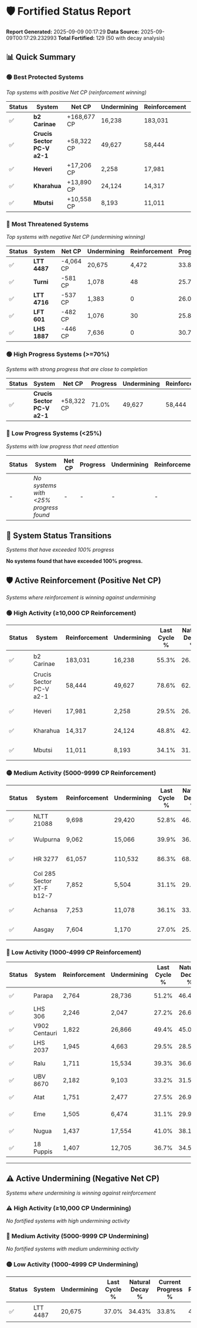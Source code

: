 # 🛡️ Fortified Status Report

**Report Generated:** 2025-09-09 00:17:29
**Data Source:** 2025-09-09T00:17:29.232993
**Total Fortified:** 129 (50 with decay analysis)

## 📊 Quick Summary

### 🟢 **Best Protected Systems**
*Top systems with positive Net CP (reinforcement winning)*

| Status | System | Net CP | Undermining | Reinforcement | Progress |
|--------|--------|--------|-------------|---------------|----------|
| ✅ | **b2 Carinae** | +168,677 CP | 16,238 | 183,031 | 52.8% |
| ✅ | **Crucis Sector PC-V a2-1** | +58,322 CP | 49,627 | 58,444 | 71.0% |
| ✅ | **Heveri** | +17,206 CP | 2,258 | 17,981 | 29.2% |
| ✅ | **Kharahua** | +13,890 CP | 24,124 | 14,317 | 45.1% |
| ✅ | **Mbutsi** | +10,558 CP | 8,193 | 11,011 | 32.8% |

### 🔴 **Most Threatened Systems**
*Top systems with negative Net CP (undermining winning)*

| Status | System | Net CP | Undermining | Reinforcement | Progress |
|--------|--------|--------|-------------|---------------|----------|
| ✅ | **LTT 4487** | -4,064 CP | 20,675 | 4,472 | 33.8% |
| ✅ | **Turni** | -581 CP | 1,078 | 48 | 25.7% |
| ✅ | **LTT 4716** | -537 CP | 1,383 | 0 | 26.0% |
| ✅ | **LFT 601** | -482 CP | 1,076 | 30 | 25.8% |
| ✅ | **LHS 1887** | -446 CP | 7,636 | 0 | 30.7% |

### 🟢 **High Progress Systems (>=70%)**
*Systems with strong progress that are close to completion*

| Status | System | Net CP | Progress | Undermining | Reinforcement |
|--------|--------|--------|----------|-------------|---------------|
| ✅ | **Crucis Sector PC-V a2-1** | +58,322 CP | 71.0% | 49,627 | 58,444 |

### 🔴 **Low Progress Systems (<25%)**
*Systems with low progress that need attention*

| Status | System | Net CP | Progress | Undermining | Reinforcement |
|--------|--------|--------|----------|-------------|---------------|
| - | *No systems with <25% progress found* | - | - | - | - |
## 🔄 System Status Transitions
*Systems that have exceeded 100% progress*

**No systems found that have exceeded 100% progress.**

## 🛡️ Active Reinforcement (Positive Net CP)
*Systems where reinforcement is winning against undermining*

### 🟢 High Activity (≥10,000 CP Reinforcement)

| Status | System | Reinforcement | Undermining | Last Cycle % | Natural Decay % | Current Progress % | Current CP | Net CP | Activity |
|--------|--------|---------------|-------------|--------------|-----------------|-------------------|------------|--------|----------|
| ✅ | b2 Carinae | 183,031 | 16,238 | 55.3% | 26.85% | 52.8% | 343,200 | +168,677 | 🟢 High Reinforcement |
| ✅ | Crucis Sector PC-V a2-1 | 58,444 | 49,627 | 78.6% | 62.03% | 71.0% | 461,500 | +58,322 | 🟢 High Reinforcement |
| ✅ | Heveri | 17,981 | 2,258 | 29.5% | 26.55% | 29.2% | 189,800 | +17,206 | 🟢 High Reinforcement |
| ✅ | Kharahua | 14,317 | 24,124 | 48.8% | 42.96% | 45.1% | 293,150 | +13,890 | 🟢 High Reinforcement |
| ✅ | Mbutsi | 11,011 | 8,193 | 34.1% | 31.18% | 32.8% | 213,199 | +10,558 | 🟢 High Reinforcement |

### 🟡 Medium Activity (5000-9999 CP Reinforcement)

| Status | System | Reinforcement | Undermining | Last Cycle % | Natural Decay % | Current Progress % | Current CP | Net CP | Activity |
|--------|--------|---------------|-------------|--------------|-----------------|-------------------|------------|--------|----------|
| ✅ | NLTT 21088 | 9,698 | 29,420 | 52.8% | 46.87% | 48.3% | 313,950 | +9,269 | 🟡 Medium Reinforcement |
| ✅ | Wulpurna | 9,062 | 15,066 | 39.9% | 36.27% | 37.6% | 244,400 | +8,635 | 🟡 Medium Reinforcement |
| ✅ | HR 3277 | 61,057 | 110,532 | 86.3% | 68.04% | 69.3% | 450,449 | +8,172 | 🟡 Medium Reinforcement |
| ✅ | Col 285 Sector XT-F b12-7 | 7,852 | 5,504 | 31.1% | 29.17% | 30.3% | 196,950 | +7,369 | 🟡 Medium Reinforcement |
| ✅ | Achansa | 7,253 | 11,078 | 36.1% | 33.35% | 34.4% | 223,599 | +6,853 | 🟡 Medium Reinforcement |
| ✅ | Aasgay | 7,604 | 1,170 | 27.0% | 25.75% | 26.8% | 174,200 | +6,829 | 🟡 Medium Reinforcement |

### 🔴 Low Activity (1000-4999 CP Reinforcement)

| Status | System | Reinforcement | Undermining | Last Cycle % | Natural Decay % | Current Progress % | Current CP | Net CP | Activity |
|--------|--------|---------------|-------------|--------------|-----------------|-------------------|------------|--------|----------|
| ✅ | Parapa | 2,764 | 28,736 | 51.2% | 46.43% | 46.8% | 304,200 | +2,416 | 🔵 Low Reinforcement |
| ✅ | LHS 306 | 2,246 | 2,047 | 27.2% | 26.63% | 26.9% | 174,849 | +1,781 | 🔵 Low Reinforcement |
| ✅ | V902 Centauri | 1,822 | 26,866 | 49.4% | 45.07% | 45.3% | 294,450 | +1,504 | 🔵 Low Reinforcement |
| ✅ | LHS 2037 | 1,945 | 4,663 | 29.5% | 28.57% | 28.8% | 187,200 | +1,495 | 🔵 Low Reinforcement |
| ✅ | Ralu | 1,711 | 15,534 | 39.3% | 36.69% | 36.9% | 239,850 | +1,379 | 🔵 Low Reinforcement |
| ✅ | UBV 8670 | 2,182 | 9,103 | 33.2% | 31.59% | 31.8% | 206,700 | +1,378 | 🔵 Low Reinforcement |
| ✅ | Atat | 1,751 | 2,477 | 27.5% | 26.91% | 27.1% | 176,150 | +1,239 | 🔵 Low Reinforcement |
| ✅ | Eme | 1,505 | 6,474 | 31.1% | 29.93% | 30.1% | 195,650 | +1,089 | 🔵 Low Reinforcement |
| ✅ | Nugua | 1,437 | 17,554 | 41.0% | 38.14% | 38.3% | 248,949 | +1,049 | 🔵 Low Reinforcement |
| ✅ | 18 Puppis | 1,407 | 12,705 | 36.7% | 34.55% | 34.7% | 225,550 | +1,004 | 🔵 Low Reinforcement |


---

## ⚠️ Active Undermining (Negative Net CP)
*Systems where undermining is winning against reinforcement*

### ⚠️ High Activity (≥10,000 CP Undermining)

*No fortified systems with high undermining activity*

### 🔶 Medium Activity (5000-9999 CP Undermining)

*No fortified systems with medium undermining activity*

### 🟡 Low Activity (1000-4999 CP Undermining)

| Status | System | Undermining | Last Cycle % | Natural Decay % | Current Progress % | Reinforcement | Current CP | Net CP | Activity |
|--------|--------|-------------|--------------|-----------------|-------------------|---------------|------------|--------|----------|
| ✅ | LTT 4487 | 20,675 | 37.0% | 34.43% | 33.8% | 4,472 | 219,699 | -4,064 | 🟡 Low Undermining |
